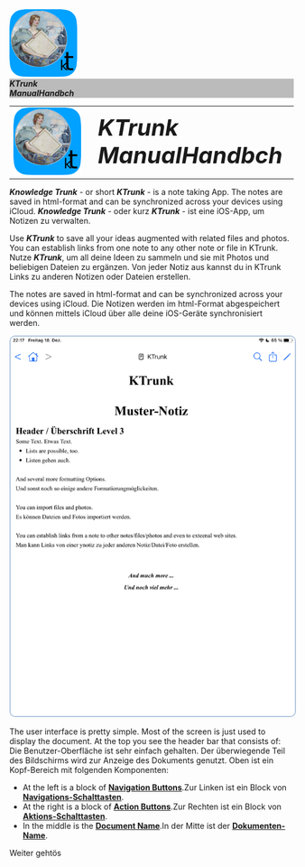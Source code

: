 
<div class="logoRow">
  <div class="logoColumn left">
    <img src="logo120.png">
  </div>
  <div class="logoColumn right" style="background-color:#bbb;">
    <b><i>KTrunk<br><span class="en">Manual</span><span class="de">Handbch</span></i></b>
  </div>
</div>


<table style="table-layout: fixed;">
  <tr>
    <td width=150px style="border: 0px;"><img src="logo120.png"></td>
    <td width=auto style="border: 0px; padding-left: .5em; font-size: 40px;"><b><i>KTrunk<br><span class="en">Manual</span><span class="de">Handbch</span></i></b></td> 
  </tr>
</table>

<span class="en">***Knowledge Trunk*** - or short ***KTrunk*** - is a note taking App. The notes are saved in html-format and can be synchronized across your devices using iCloud.</span>
<span class="de">***Knowledge Trunk*** - oder kurz ***KTrunk*** - ist eine iOS-App, um Notizen zu verwalten.</span>

<span class="en">Use ***KTrunk*** to save all your ideas augmented with related files and photos. You can establish links from one note to any other note or file in KTrunk.</span>
<span class="de">Nutze ***KTrunk***, um all deine Ideen zu sammeln und sie mit Photos und beliebigen Dateien zu ergänzen. Von jeder Notiz aus kannst du in KTrunk Links zu anderen Notizen oder Dateien erstellen.</span>

<span class="en">The notes are saved in html-format and can be synchronized across your devices using iCloud.</span>
<span class="de">Die Notizen werden im html-Format abgespeichert und können mittels iCloud über alle deine iOS-Geräte synchronisiert werden.</span>

<img src="Manual/SampleNote.PNG" style="border: 2px solid #B0C4DE; border-radius: 10px;">

<span class="en">The user interface is pretty simple. Most of the screen is just used to display the document. At the top you see the header bar that consists of:</span>
<span class="de">Die Benutzer-Oberfläche ist sehr einfach gehalten. Der überwiegende Teil des Bildschirms wird zur Anzeige des Dokuments genutzt. Oben ist ein Kopf-Bereich mit folgenden Komponenten:</span>

 * <span class="en">At the left is a block of **[Navigation Buttons](Manual/NavigationButtons.md)**.</span><span class="de">Zur Linken ist ein Block von **[Navigations-Schalttasten](Manual/NavigationButtons.md)**.</span>
 * <span class="en">At the right is a block of **[Action Buttons](Manual/ActionButtons.md)**.</span><span class="de">Zur Rechten ist ein Block von **[Aktions-Schalttasten](Manual/ActionButtons.md)**.</span>
 * <span class="en">In the middle is the  **[Document Name](Manual/DocumentTitle.md)**.</span><span class="de">In der Mitte ist der **[Dokumenten-Name](Manual/DocumentTitle.md)**.</span>


<span class="en">Weiter gehtös</span>
<span class="de"></span>

<span class="en"></span>
<span class="de"></span>

<span class="en"></span>
<span class="de"></span>

<span class="en"></span>
<span class="de"></span>

<span class="en"></span>
<span class="de"></span>

<span class="en"></span>
<span class="de"></span>


